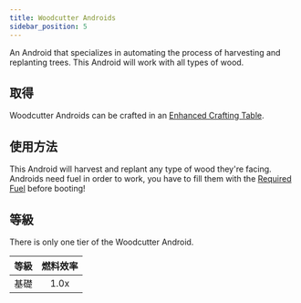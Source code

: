 ```yaml
---
title: Woodcutter Androids
sidebar_position: 5
---
```


An Android that specializes in automating the process of harvesting and replanting trees. This Android will work with all types of wood.

## 取得

Woodcutter Androids can be crafted in an [Enhanced Crafting Table](Enhanced-Crafting-Table).

## 使用方法

This Android will harvest and replant any type of wood they're facing.  
Androids need fuel in order to work, you have to fill them with the [Required Fuel](Normal-Androids#power-source) before booting!

## 等級

There is only one tier of the Woodcutter Android.

| 等級 | 燃料效率 |
| -- |:----:|
| 基礎 | 1.0x |
